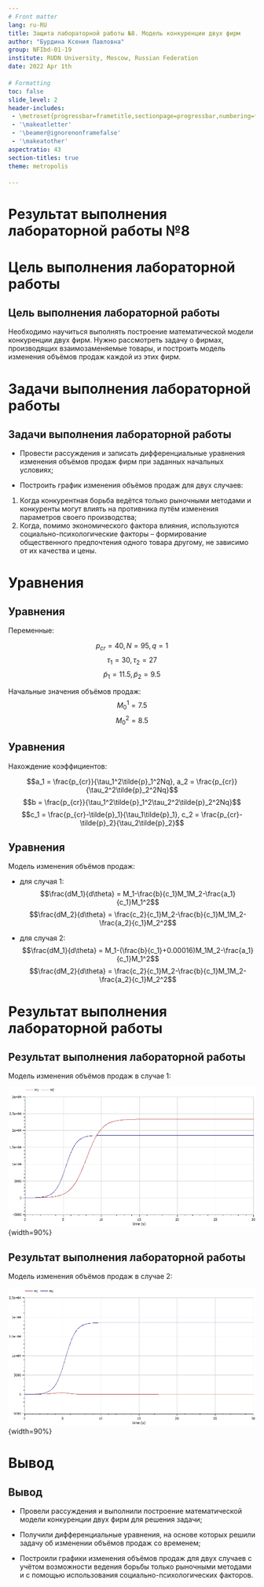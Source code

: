 ```yaml
---
# Front matter
lang: ru-RU
title: Защита лабораторной работы №8. Модель конкуренции двух фирм
author: "Бурдина Ксения Павловна"
group: NFIbd-01-19
institute: RUDN University, Moscow, Russian Federation
date: 2022 Apr 1th

# Formatting
toc: false
slide_level: 2
header-includes: 
 - \metroset{progressbar=frametitle,sectionpage=progressbar,numbering=fraction}
 - '\makeatletter'
 - '\beamer@ignorenonframefalse'
 - '\makeatother'
aspectratio: 43
section-titles: true
theme: metropolis

---
```


# Результат выполнения лабораторной работы №8

# Цель выполнения лабораторной работы 

## Цель выполнения лабораторной работы

Необходимо научиться выполнять построение математической модели конкуренции двух фирм. Нужно рассмотреть задачу о фирмах, производящих взаимозаменяемые товары, и построить модель изменения объёмов продаж каждой из этих фирм.

# Задачи выполнения лабораторной работы

## Задачи выполнения лабораторной работы

- Провести рассуждения и записать дифференциальные уравнения изменения объёмов продаж фирм при заданных начальных условиях;

- Построить график изменения объёмов продаж для двух случаев:
1. Когда конкурентная борьба ведётся только рыночными методами и конкуренты могут влиять на противника путём изменения параметров своего производства;
2. Когда, помимо экономического фактора влияния, используются социально-психологические факторы – формирование общественного предпочтения одного товара другому, не зависимо от их качества и цены.

# Уравнения

## Уравнения

Переменные:

$$p_{cr} = 40,  N = 95, q=1$$
$$\tau _1 = 30,  \tau _2 = 27$$
$$\tilde{p}_1 = 11.5,  \tilde{p}_2 = 9.5$$

Начальные значения объёмов продаж:
$$M_0^1 = 7.5$$
$$M_0^2 = 8.5$$

## Уравнения

Нахождение коэффициентов:

$$a_1 = \frac{p_{cr}}{\tau_1^2\tilde{p}_1^2Nq},  a_2 = \frac{p_{cr}}{\tau_2^2\tilde{p}_2^2Nq}$$
$$b = \frac{p_{cr}}{\tau_1^2\tilde{p}_1^2\tau_2^2\tilde{p}_2^2Nq}$$
$$c_1 = \frac{p_{cr}-\tilde{p}_1}{\tau_1\tilde{p}_1},  c_2 = \frac{p_{cr}-\tilde{p}_2}{\tau_2\tilde{p}_2}$$

## Уравнения

Модель изменения объёмов продаж:

- для случая 1:
$$\frac{dM_1}{d\theta} = M_1-\frac{b}{c_1}M_1M_2-\frac{a_1}{c_1}M_1^2$$
$$\frac{dM_2}{d\theta} = \frac{c_2}{c_1}M_2-\frac{b}{c_1}M_1M_2-\frac{a_2}{c_1}M_2^2$$

- для случая 2:
$$\frac{dM_1}{d\theta} = M_1-(\frac{b}{c_1}+0.00016)M_1M_2-\frac{a_1}{c_1}M_1^2$$
$$\frac{dM_2}{d\theta} = \frac{c_2}{c_1}M_2-\frac{b}{c_1}M_1M_2-\frac{a_2}{c_1}M_2^2$$

# Результат выполнения лабораторной работы

## Результат выполнения лабораторной работы

Модель изменения объёмов продаж в случае 1:

![График в случае 1](screenshots/graph_1.jpg){width=90%}

## Результат выполнения лабораторной работы

Модель изменения объёмов продаж в случае 2:

![График в случае 2](screenshots/graph_2.jpg){width=90%}

# Вывод

## Вывод

- Провели рассуждения и выполнили построение математической модели конкуренции двух фирм для решения задачи;

- Получили дифференциальные уравнения, на основе которых решили задачу об изменении объёмов продаж со временем;

- Построили графики изменения объёмов продаж для двух случаев с учётом возможности ведения борьбы только рыночными методами и с помощью использования социально-психологических факторов.

